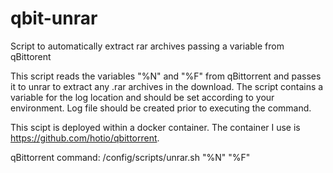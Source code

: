 # qbit-unrar
Script to automatically extract rar archives passing a variable from qBittorent

This script reads the variables "%N" and "%F" from qBittorrent and passes it to unrar to extract any .rar archives in the download.
The script contains a variable for the log location and should be set according to your environment. Log file should be created prior to executing the command.

This scipt is deployed within a docker container. The container I use is https://github.com/hotio/qbittorrent. 

qBittorrent command:
/config/scripts/unrar.sh "%N" "%F"
